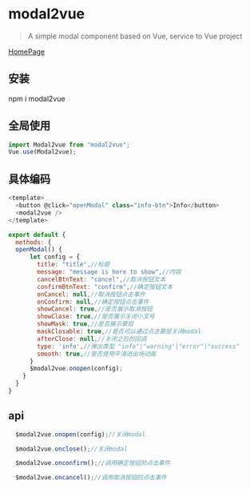 # modal2vue

> A simple modal component based on Vue, service to Vue project

[HomePage](https://modal2vue.ypf9319.now.sh/)

## 安装

npm i modal2vue

## 全局使用

```javascript
import Modal2vue from "modal2vue";
Vue.use(Modal2vue);
```

## 具体编码

```javascript
<template>
  <button @click="openModal" class="info-btn">Info</button>
  <modal2vue />
</template>

export default {
  methods: {
  openModal() {
      let config = {
        title: "title",//标题
        message: "message is here to show",//内容
        cancelBtnText: "cancel",//取消按钮文本
        confirmBtnText: "confirm",//确定按钮文本
        onCancel: null,//取消按钮点击事件
        onConfirm: null,//确定按钮点击事件
        showCancel: true,//是否展示取消按钮
        showClose: true,//是否展示关闭小叉号
        showMask: true,//是否展示蒙层
        maskClosable: true,//是否可以通过点击蒙层关闭modal
        afterClose: null,//关闭之后的回调
        type: 'info',//弹出类型 "info"|"warning"|"error"|"success"
        smooth: true,//是否使用平滑进出场动画
      }
      $modal2vue.onopen(config);
    }
  }
}
```

## api
```javascript
  $modal2vue.onopen(config);//关闭modal

  $modal2vue.onclose();//关闭modal

  $modal2vue.onconfirm();//调用确定按钮的点击事件

  $modal2vue.oncancel();//调用取消按钮的点击事件
```
